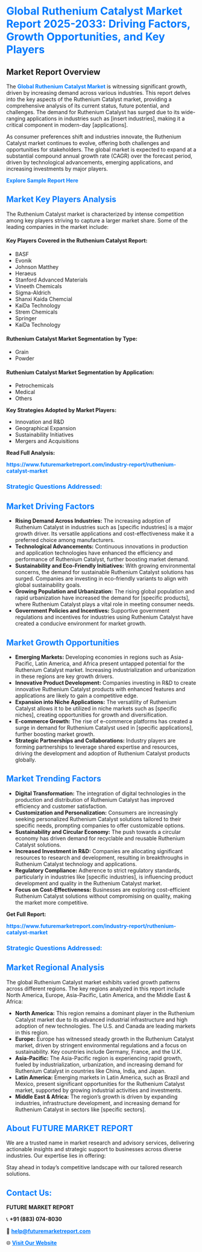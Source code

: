 <h1 style="color: #007BFF;">Global Ruthenium Catalyst Market Report 2025-2033: Driving Factors, Growth Opportunities, and Key Players</h1>

<section id="overview">
<h2>Market Report Overview</h2>
<p>The <a href="https://www.futuremarketreport.com/industry-report/ruthenium-catalyst-market" style="color: #007BFF; text-decoration: none;"><strong>Global Ruthenium Catalyst Market</strong></a> is witnessing significant growth, driven by increasing demand across various industries. This report delves into the key aspects of the Ruthenium Catalyst market, providing a comprehensive analysis of its current status, future potential, and challenges. The demand for Ruthenium Catalyst has surged due to its wide-ranging applications in industries such as [insert industries], making it a critical component in modern-day [applications].</p>
<p>As consumer preferences shift and industries innovate, the Ruthenium Catalyst market continues to evolve, offering both challenges and opportunities for stakeholders. The global market is expected to expand at a substantial compound annual growth rate (CAGR) over the forecast period, driven by technological advancements, emerging applications, and increasing investments by major players.</p>
</section>

<section id="overview">
<p><a href="https://www.futuremarketreport.com/request-sample/reportId=42277" style="color: #007BFF; text-decoration: none;"><strong>Explore Sample Report Here</strong></a></p>
</section>

<section id="key-players">
<h2 style="color: #007BFF;">Market Key Players Analysis</h2>
<p>The Ruthenium Catalyst market is characterized by intense competition among key players striving to capture a larger market share. Some of the leading companies in the market include:</p>
<h4>Key Players Covered in the Ruthenium Catalyst Report:</h4>
<ul><li>BASF</li><li>Evonik</li><li>Johnson Matthey</li><li>Heraeus</li><li>Stanford Advanced Materials</li><li>Vineeth Chemicals</li><li>Sigma-Aldrich</li><li>Shanxi Kaida Chemcial</li><li>KaiDa Technology</li><li>Strem Chemicals</li><li>Springer</li><li>KaiDa Technology</li></ul>
<h4>Ruthenium Catalyst Market Segmentation by Type:</h4>
<ul><li>Grain</li><li>Powder</li></ul>

<h4>Ruthenium Catalyst Market Segmentation by Application:</h4>
<ul><li>Petrochemicals</li><li>Medical</li><li>Others</li></ul>
<p><strong>Key Strategies Adopted by Market Players:</strong></p>
<ul>
<li>Innovation and R&D</li>
<li>Geographical Expansion</li>
<li>Sustainability Initiatives</li>
<li>Mergers and Acquisitions</li>
</ul>
</section>

<section>
<p><strong>Read Full Analysis: </strong></p><a href="https://www.futuremarketreport.com/industry-report/ruthenium-catalyst-market" style="color: #007BFF; text-decoration: none;"><strong>https://www.futuremarketreport.com/industry-report/ruthenium-catalyst-market</strong></a>
<h3 style="color: #007BFF;">Strategic Questions Addressed:</h3>
</section>

<section id="driving-factors">
<h2 style="color: #007BFF;">Market Driving Factors</h2>
<ul>
<li><strong>Rising Demand Across Industries:</strong> The increasing adoption of Ruthenium Catalyst in industries such as [specific industries] is a major growth driver. Its versatile applications and cost-effectiveness make it a preferred choice among manufacturers.</li>
<li><strong>Technological Advancements:</strong> Continuous innovations in production and application technologies have enhanced the efficiency and performance of Ruthenium Catalyst, further boosting market demand.</li>
<li><strong>Sustainability and Eco-Friendly Initiatives:</strong> With growing environmental concerns, the demand for sustainable Ruthenium Catalyst solutions has surged. Companies are investing in eco-friendly variants to align with global sustainability goals.</li>
<li><strong>Growing Population and Urbanization:</strong> The rising global population and rapid urbanization have increased the demand for [specific products], where Ruthenium Catalyst plays a vital role in meeting consumer needs.</li>
<li><strong>Government Policies and Incentives:</strong> Supportive government regulations and incentives for industries using Ruthenium Catalyst have created a conducive environment for market growth.</li>
</ul>
</section>

<section id="growth-opportunities">
<h2 style="color: #007BFF;">Market Growth Opportunities</h2>
<ul>
<li><strong>Emerging Markets:</strong> Developing economies in regions such as Asia-Pacific, Latin America, and Africa present untapped potential for the Ruthenium Catalyst market. Increasing industrialization and urbanization in these regions are key growth drivers.</li>
<li><strong>Innovative Product Development:</strong> Companies investing in R&D to create innovative Ruthenium Catalyst products with enhanced features and applications are likely to gain a competitive edge.</li>
<li><strong>Expansion into Niche Applications:</strong> The versatility of Ruthenium Catalyst allows it to be utilized in niche markets such as [specific niches], creating opportunities for growth and diversification.</li>
<li><strong>E-commerce Growth:</strong> The rise of e-commerce platforms has created a surge in demand for Ruthenium Catalyst used in [specific applications], further boosting market growth.</li>
<li><strong>Strategic Partnerships and Collaborations:</strong> Industry players are forming partnerships to leverage shared expertise and resources, driving the development and adoption of Ruthenium Catalyst products globally.</li>
</ul>
</section>

<section id="trending-factors">
<h2 style="color: #007BFF;">Market Trending Factors</h2>
<ul>
<li><strong>Digital Transformation:</strong> The integration of digital technologies in the production and distribution of Ruthenium Catalyst has improved efficiency and customer satisfaction.</li>
<li><strong>Customization and Personalization:</strong> Consumers are increasingly seeking personalized Ruthenium Catalyst solutions tailored to their specific needs, prompting companies to offer customizable options.</li>
<li><strong>Sustainability and Circular Economy:</strong> The push towards a circular economy has driven demand for recyclable and reusable Ruthenium Catalyst solutions.</li>
<li><strong>Increased Investment in R&D:</strong> Companies are allocating significant resources to research and development, resulting in breakthroughs in Ruthenium Catalyst technology and applications.</li>
<li><strong>Regulatory Compliance:</strong> Adherence to strict regulatory standards, particularly in industries like [specific industries], is influencing product development and quality in the Ruthenium Catalyst market.</li>
<li><strong>Focus on Cost-Effectiveness:</strong> Businesses are exploring cost-efficient Ruthenium Catalyst solutions without compromising on quality, making the market more competitive.</li>
</ul>
</section>

<section>
<p><strong>Get Full Report: </strong></p><a href="https://www.futuremarketreport.com/industry-report/ruthenium-catalyst-market" style="color: #007BFF; text-decoration: none;"><strong>https://www.futuremarketreport.com/industry-report/ruthenium-catalyst-market</strong></a>
<h3 style="color: #007BFF;">Strategic Questions Addressed:</h3>
</section>


<section id="regional-analysis">
<h2 style="color: #007BFF;">Market Regional Analysis</h2>
<p>The global Ruthenium Catalyst market exhibits varied growth patterns across different regions. The key regions analyzed in this report include North America, Europe, Asia-Pacific, Latin America, and the Middle East & Africa:</p>
<ul>
<li><strong>North America:</strong> This region remains a dominant player in the Ruthenium Catalyst market due to its advanced industrial infrastructure and high adoption of new technologies. The U.S. and Canada are leading markets in this region.</li>
<li><strong>Europe:</strong> Europe has witnessed steady growth in the Ruthenium Catalyst market, driven by stringent environmental regulations and a focus on sustainability. Key countries include Germany, France, and the U.K.</li>
<li><strong>Asia-Pacific:</strong> The Asia-Pacific region is experiencing rapid growth, fueled by industrialization, urbanization, and increasing demand for Ruthenium Catalyst in countries like China, India, and Japan.</li>
<li><strong>Latin America:</strong> Emerging markets in Latin America, such as Brazil and Mexico, present significant opportunities for the Ruthenium Catalyst market, supported by growing industrial activities and investments.</li>
<li><strong>Middle East & Africa:</strong> The region’s growth is driven by expanding industries, infrastructure development, and increasing demand for Ruthenium Catalyst in sectors like [specific sectors].</li>
</ul>
</section>

<footer>
<h2 style="color: #007BFF;">About FUTURE MARKET REPORT</h2>
<p>We are a trusted name in market research and advisory services, delivering actionable insights and strategic support to businesses across diverse industries. Our expertise lies in offering:</p>

<p>Stay ahead in today’s competitive landscape with our tailored research solutions.</p>

<h2 style="color: #007BFF;">Contact Us:</h2>
<p><strong>FUTURE MARKET REPORT</strong></p>
<p>📞 <strong>+91 (883) 074-8030</strong></p>
<p>📧 <strong><a href="mailto:help@futuremarketreport.com" style="color: #007BFF;">help@futuremarketreport.com</a></strong></p>
<p>🌐 <strong><a href="https://www.futuremarketreport.com/" style="color: #007BFF;">Visit Our Website</a></strong></p>
</footer>